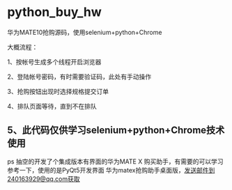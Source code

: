 # python_buy_hw
华为MATE10抢购源码，使用selenium+python+Chrome

大概流程：

1、按帐号生成多个线程开启浏览器

2、登陆帐号密码，有时需要验证码，此处有手动操作

3、抢购按钮出现时选择规格提交订单

4、排队页面等待，直到不在排队

5、此代码仅供学习selenium+python+Chrome技术使用
---------
ps 抽空的开发了个集成版本有界面的华为MATE X 购买助手，有需要的可以学习参考一下，使用的是PyQt5开发界面
华为matex抢购助手桌面版，发送邮件到240163929@qq.com获取
